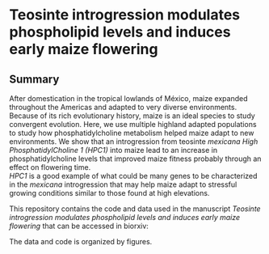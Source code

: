 # Teosinte introgression modulates phospholipid levels and induces early maize flowering
## Summary
After domestication in the tropical lowlands of México, maize expanded throughout the Americas and adapted to very diverse environments. 
Because of its rich evolutionary history, maize is an ideal species to study convergent evolution. 
Here, we use multiple highland adapted populations to study how phosphatidylcholine metabolism helped maize adapt to new environments. 
We show that an introgression from teosinte *mexicana* *High PhosphatidylCholine 1 (HPC1)* into maize lead to an increase in phosphatidylcholine levels that improved maize fitness probably through an effect on flowering time.  
*HPC1* is a good example of what could be many genes to be characterized in the *mexicana* introgression that may help maize adapt to stressful growing conditions similar to those found at high elevations.  


This repository contains the code and data used in the manuscript *Teosinte introgression modulates phospholipid levels and induces early maize flowering* that can be accessed in biorxiv:

The data and code is organized by figures.


